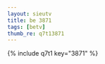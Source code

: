 ```yaml
--- 
layout: sieutv
title: be 3871
tags: [betv]
thumb_re: q7t13871
---
```

{% include q7t1 key="3871" %} 
